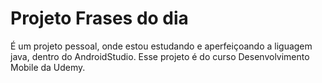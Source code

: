 # Projeto Frases do dia

É um projeto pessoal, onde estou estudando e aperfeiçoando a liguagem java, dentro do AndroidStudio.
Esse projeto é do curso Desenvolvimento Mobile da Udemy.
